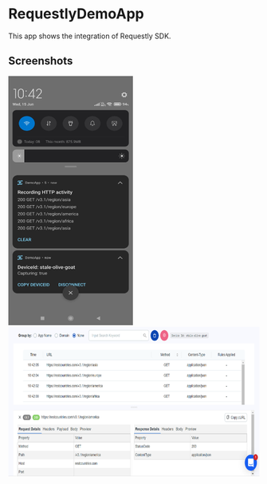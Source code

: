 # RequestlyDemoApp
This app shows the integration of Requestly SDK.

## Screenshots

<img src="ScreenShots/p1.jpg" height="500" width="250">
<img src="ScreenShots/p2.PNG" height="300" width="700">
